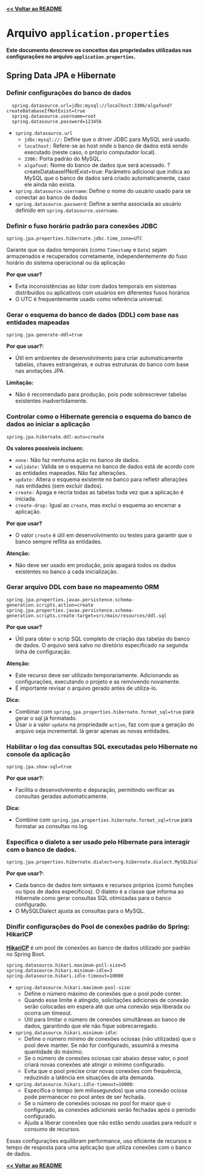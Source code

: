 [**<< Voltar ao README**](../README.md#documentação-de-conceitos)

# Arquivo ``application.properties``

**Este documento descreve os conceitos das propriedades utilizadas nas configurações no arquivo ``application.properties``.**

## Spring Data JPA e Hibernate

### Definir configurações do banco de dados
```
  spring.datasource.url=jdbc:mysql://localhost:3306/algafood?createDatabaseIfNotExist=true
  spring.datasource.username=root
  spring.datasource.password=123456
```
- ``spring.datasource.url``
  - ``jdbc:mysql://:`` Define que o driver JDBC para MySQL será usado.
  - ``localhost:`` Refere-se ao host onde o banco de dados está sendo executado (neste caso, o próprio computador local).
  - ``3306:`` Porta padrão do MySQL.
  - ``algafood:`` Nome do banco de dados que será acessado.
      ?createDatabaseIfNotExist=true: Parâmetro adicional que indica ao MySQL que o banco de dados será criado automaticamente, caso ele ainda não exista.
- ``spring.datasource.username``: Define o nome do usuário usado para se conectar ao banco de dados
- ``spring.datasource.password``: Define a senha associada ao usuário definido em ``spring.datasource.username``.

### Definir o fuso horário padrão para conexões JDBC
```
spring.jpa.properties.hibernate.jdbc.time_zone=UTC
```
Garante que os dados temporais (como ``Timestamp`` e ``Date``) sejam armazenados e recuperados corretamente, independentemente do fuso horário do sistema operacional ou da aplicação

**Por que usar?**
- Evita inconsistências ao lidar com dados temporais em sistemas distribuídos ou aplicativos com usuários em diferentes fusos horários
- O UTC é frequentemente usado como referência universal.

### Gerar o esquema do banco de dados (DDL) com base nas entidades mapeadas
```
spring.jpa.generate-ddl=true
```
**Por que usar?:**
- Útil em ambientes de desenvolvimento para criar automaticamente tabelas, chaves estrangeiras, e outras estruturas do banco com base nas anotações JPA.

**Limitação:**
- Não é recomendado para produção, pois pode sobrescrever tabelas existentes inadvertidamente.

### Controlar como o Hibernate gerencia o esquema do banco de dados ao iniciar a aplicação
```
spring.jpa.hibernate.ddl-auto=create
```
**Os valores possíveis incluem:**
- ``none:`` Não faz nenhuma ação no banco de dados.
- ``validate:`` Valida se o esquema no banco de dados está de acordo com as entidades mapeadas. Não faz alterações.
- ``update:`` Altera o esquema existente no banco para refletir alterações nas entidades (sem excluir dados).
- ``create:`` Apaga e recria todas as tabelas toda vez que a aplicação é iniciada.
- ``create-drop:`` Igual ao ``create``, mas exclui o esquema ao encerrar a aplicação.


**Por que usar?**
- O valor ``create`` é útil em desenvolvimento ou testes para garantir que o banco sempre reflita as entidades.

**Atenção:**
- Não deve ser usado em produção, pois apagará todos os dados existentes no banco a cada inicialização.

### Gerar arquivo DDL com base no mapeamento ORM

```
spring.jpa.properties.javax.persistence.schema-generation.scripts.action=create
spring.jpa.properties.javax.persistence.schema-generation.scripts.create-target=src/main/resources/ddl.sql
```
**Por que usar?**
- Útil para obter o scrip SQL completo de criação das tabelas do banco de dados. O arquivo será salvo no diretório especificado na segunda linha de configuração.

**Atenção:**
- Este recurso deve ser utilizado temporariamente. Adicionando as configurações, executando o projeto e as removendo novamente.
- É importante revisar o arquivo gerado antes de utiliza-lo.

**Dica:**
- Combinar com ``spring.jpa.properties.hibernate.format_sql=true`` para gerar o sql já formatado.
- Usar o a valor ``update`` na propriedade ``action``, faz com que a geração do arquivo seja incremental. Iá gerar apenas as novas entidades.



### Habilitar o log das consultas SQL executadas pelo Hibernate no console da aplicação
```
spring.jpa.show-sql=true
```
**Por que usar?:**
- Facilita o desenvolvimento e depuração, permitindo verificar as consultas geradas automaticamente.

**Dica:**
- Combine com ``spring.jpa.properties.hibernate.format_sql=true`` para formatar as consultas no log.

### Especifica o dialeto a ser usado pelo Hibernate para interagir com o banco de dados.
```
spring.jpa.properties.hibernate.dialect=org.hibernate.dialect.MySQLDialect
```
**Por que usar?:**
- Cada banco de dados tem sintaxes e recursos próprios (como funções ou tipos de dados específicos). O dialeto é a classe que informa ao Hibernate como gerar consultas SQL otimizadas para o banco configurado.
- O MySQLDialect ajusta as consultas para o MySQL.


### Dinifir configurações do Pool de conexões padrão do Spring: HikariCP

[**HikariCP**](https://github.com/brettwooldridge/HikariCP) é um pool de conexões ao banco de dados utilizado por padrão no Spring Boot.

```
spring.datasource.hikari.maximum-poll-size=5
spring.datasource.hikari.minimum-idle=3
spring.datasource.hikari.idle-timeout=10000
```
- ``spring.datasource.hikari.maximum-pool-size``: 
  - Define o número máximo de conexões que o pool pode conter. 
  - Quando esse limite é atingido, solicitações adicionais de conexão serão colocadas em espera até que uma conexão seja liberada ou ocorra um timeout.
  - Útil para limitar o número de conexões simultâneas ao banco de dados, garantindo que ele não fique sobrecarregado.
- ``spring.datasource.hikari.minimum-idle``: 
  - Define o número mínimo de conexões ociosas (não utilizadas) que o pool deve manter. Se não for configurado, assumirá a mesma quantidade do máximo.
  - Se o número de conexões ociosas cair abaixo desse valor, o pool criará novas conexões até atingir o mínimo configurado.
  - Evita que o pool precise criar novas conexões com frequência, reduzindo a latência em situações de alta demanda.
- ``spring.datasource.hikari.idle-timeout=10000``:
  - Especifica o tempo (em milissegundos) que uma conexão ociosa pode permanecer no pool antes de ser fechada.
  - Se o número de conexões ociosas no pool for maior que o configurado, as conexões adicionais serão fechadas após o período configurado.
  - Ajuda a liberar conexões que não estão sendo usadas para reduzir o consumo de recursos.

Essas configurações equilibram performance, uso eficiente de recursos e tempo de resposta para uma aplicação que utiliza conexões com o banco de dados.

[**<< Voltar ao README**](../README.md#documentação-de-conceitos)